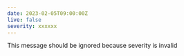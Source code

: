 ```yaml
---
date: 2023-02-05T09:00:00Z
live: false
severity: xxxxxx
---
```

 
This message should be ignored because severity is invalid
